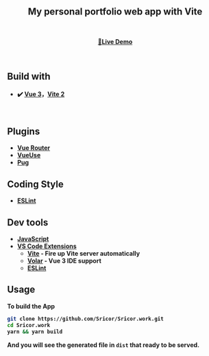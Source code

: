 <br>

<h2 align='center'>
My personal portfolio web app with <b>Vite</b<sup></sup><br>
</h2>

<br>

<p align='center'>
<a href="https://www.sricor.work">🔴Live Demo</a>
</p>

<br>

## Build with

- ✔️ [Vue 3](https://github.com/vuejs/vue-next)，[Vite 2](https://github.com/vitejs/vite)   
<br>


## Plugins

- [Vue Router](https://github.com/vuejs/vue-router)
- [VueUse](https://github.com/antfu/vueuse)
- [Pug]()


## Coding Style

- [ESLint](https://eslint.org/)


## Dev tools

- [JavaScript](https://www.typescriptlang.org/)
- [VS Code Extensions](./.vscode/extensions.json)
  - [Vite](https://marketplace.visualstudio.com/items?itemName=antfu.vite) - Fire up Vite server automatically
  - [Volar](https://marketplace.visualstudio.com/items?itemName=johnsoncodehk.volar) - Vue 3 IDE support
  - [ESLint](https://marketplace.visualstudio.com/items?itemName=dbaeumer.vscode-eslint)


## Usage

To build the App

```bash
git clone https://github.com/Sricor/Sricor.work.git
cd Sricor.work
yarn && yarn build
```

And you will see the generated file in `dist` that ready to be served.



